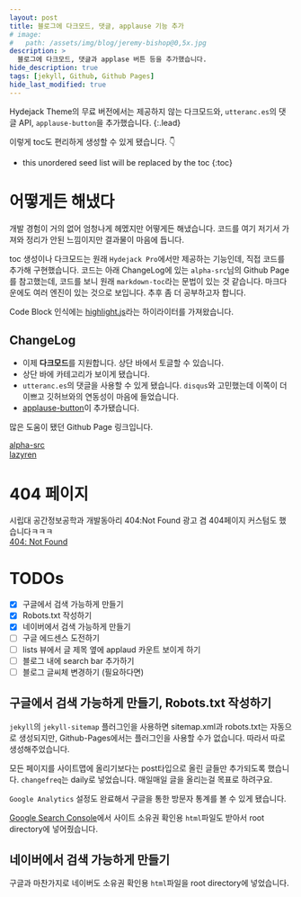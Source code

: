 ```yaml
---
layout: post
title: 블로그에 다크모드, 댓글, applause 기능 추가
# image:
#   path: /assets/img/blog/jeremy-bishop@0,5x.jpg
description: >
  블로그에 다크모드, 댓글과 applase 버튼 등을 추가했습니다.
hide_description: true
tags: [jekyll, Github, Github Pages]
hide_last_modified: true
---
```


Hydejack Theme의 무료 버전에서는 제공하지 않는 다크모드와, `utteranc.es`의 댓글 API, `applause-button`을 추가했습니다.
{:.lead}

이렇게 toc도 편리하게 생성할 수 있게 됐습니다. 👇

- this unordered seed list will be replaced by the toc
  {:toc}

# 어떻게든 해냈다

개발 경험이 거의 없어 엄청나게 헤멨지만 어떻게든 해냈습니다. 코드를 여기 저기서 가져와 정리가 안된 느낌이지만 결과물이 마음에 듭니다.

toc 생성이나 다크모드는 원래 `Hydejack Pro`에서만 제공하는 기능인데, 직접 코드를 추가해 구현했습니다. 코드는 아래 ChangeLog에 있는 `alpha-src`님의 Github Page를 참고했는데, 코드를 보니 원래 `markdown-toc`라는 문법이 있는 것 같습니다. 마크다운에도 여러 엔진이 있는 것으로 보입니다. 추후 좀 더 공부하고자 합니다.

Code Block 인식에는 [highlight.js](https://highlightjs.org/)라는 하이라이터를 가져왔습니다.

## ChangeLog

- 이제 **다크모드**를 지원합니다. 상단 바에서 토글할 수 있습니다.
- 상단 바에 카테고리가 보이게 됐습니다.
- `utteranc.es`의 댓글을 사용할 수 있게 됐습니다. `disqus`와 고민했는데 이쪽이 더 이쁘고 깃허브와의 연동성이 마음에 들었습니다.
- [applause-button](https://applause-button.com/)이 추가됐습니다.

많은 도움이 됐던 Github Page 링크입니다.

[alpha-src](https://alpha-src.github.io/)  
[lazyren](https://lazyren.github.io/)

# 404 페이지

시립대 공간정보공학과 개발동아리 404:Not Found 광고 겸 404페이지 커스텀도 했습니다ㅋㅋㅋ  
[404: Not Found](http://custardcream98.github.io/404)

# TODOs

- [x] 구글에서 검색 가능하게 만들기
- [x] Robots.txt 작성하기
- [x] 네이버에서 검색 가능하게 만들기
- [ ] 구글 에드센스 도전하기
- [ ] lists 뷰에서 글 제목 옆에 applaud 카운트 보이게 하기
- [ ] 블로그 내에 search bar 추가하기
- [ ] 블로그 글씨체 변경하기 (필요하다면)

## 구글에서 검색 가능하게 만들기, Robots.txt 작성하기

`jekyll`의 `jekyll-sitemap` 플러그인을 사용하면 sitemap.xml과 robots.txt는 자동으로 생성되지만, Github-Pages에서는 플러그인을 사용할 수가 없습니다. 따라서 따로 생성해주었습니다.

모든 페이지를 사이트맵에 올리기보다는 post타입으로 올린 글들만 추가되도록 했습니다. `changefreq`는 daily로 넣었습니다. 매일매일 글을 올리는걸 목표로 하려구요.

`Google Analytics` 설정도 완료해서 구글을 통한 방문자 통계를 볼 수 있게 됐습니다.

[Google Search Console](https://search.google.com/search-console)에서 사이트 소유권 확인용 `html`파일도 받아서 root directory에 넣어줬습니다.

## 네이버에서 검색 가능하게 만들기

구글과 마찬가지로 네이버도 소유권 확인용 `html`파일을 root directory에 넣었습니다.
